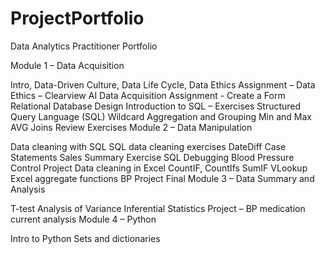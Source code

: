 # ProjectPortfolio
Data Analytics Practitioner Portfolio

Module 1 – Data Acquisition

Intro, Data-Driven Culture, Data Life Cycle, Data Ethics
Assignment – Data Ethics – Clearview AI
Data Acquisition
Assignment - Create a Form
Relational Database Design
Introduction to SQL – Exercises
Structured Query Language (SQL)
Wildcard
Aggregation and Grouping
Min and Max
AVG
Joins
Review Exercises
Module 2 – Data Manipulation

Data cleaning with SQL
SQL data cleaning exercises
DateDiff
Case Statements
Sales Summary Exercise
SQL Debugging
Blood Pressure Control Project
Data cleaning in Excel
CountIF, CountIfs
SumIF
VLookup
Excel aggregate functions
BP Project Final
Module 3 – Data Summary and Analysis

T-test
Analysis of Variance
Inferential Statistics Project – BP medication current analysis
Module 4 – Python

Intro to Python
Sets and dictionaries


